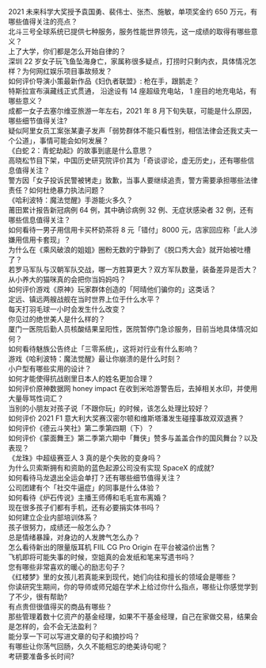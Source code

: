 2021 未来科学大奖授予袁国勇、裴伟士、张杰、施敏，单项奖金约 650 万元，有哪些值得关注的亮点？  
北斗三号全球系统已提供七种服务，服务性能世界领先，这一成绩的取得有哪些意义？  
上了大学，你们都是怎么开始自律的？  
深圳 22 岁女子玩飞鱼坠海身亡，家属称很多疑点，打捞时只剩内衣，具体情况怎样？为何网红娱乐项目事故频发？  
如何评价导演小策最新作品《妇仇者联盟》: 枪在手，跟鹅走？  
特斯拉宣布滇藏线正式贯通， 沿途设有 14 座超级充电站， 1 座目的地充电站，有哪些意义？  
成都一女子去塞尔维亚旅游一年左右，2021 年 8 月下旬失联，可能是什么原因，哪些细节值得关注?  
疑似阿里女员工案张某妻子发声「弱势群体不能只看性别，相信法律会还我丈夫一个公道」，事情可能会如何发展？  
《白蛇 2：青蛇劫起》的故事到底是什么意思？  
高晓松节目下架，中国历史研究院评价其为「奇谈谬论，虚无历史」，还有哪些信息值得关注？  
警方因「女子投诉民警被铐走」致歉，当事人要继续追责，警方需要承担哪些法律责任？如何杜绝暴力执法问题？  
《哈利波特：魔法觉醒》手游能火多久？  
莆田累计报告新冠病例 64 例，其中确诊病例 32 例、无症状感染者 32 例，还有哪些信息值得关注？  
如何看待一男子用信用卡买杯奶茶将 8 元「错付」8000 元，店家回应称「此人涉嫌用信用卡套现」？  
为什么在《乘风破浪的姐姐》圈粉无数的宁静到了《脱口秀大会》就开始被吐槽了？  
若罗马军队与汉朝军队交战，哪一方胜算更大？双方军队数量，装备差异是否大？  
从小养大的猫咪真的会把你当妈妈吗？  
如何评价游戏《原神》玩家群体创造的「阿晴他们骗你的」这类话？  
定远、镇远两艘战舰在当时世界上位于什么水平？  
每天打羽毛球一小时会发生什么改变？  
你见过的绝世美人是什么样的？  
厦门一医院后勤人员核酸结果呈阳性，医院暂停门急诊服务，目前当地具体情况如何？  
如何看待魅族公告终止「三零系统」，这将对行业有什么影响？  
游戏《哈利波特：魔法觉醒》最让你崩溃的是什么时刻？  
小户型有哪些实用的设计？  
如何才能使得抗战剧里日本人的姓名更加合理？  
如何评价原神数据网 honey impact 在收到米哈游警告后，去掉相关水印，并使用大量辱骂性词汇？  
当别的小朋友对孩子说「不跟你玩」的时候，该怎么处理比较好？  
如何评价 2021 F1 意大利大奖赛汉密尔顿和维斯塔潘发生碰撞事故双双退赛？  
如何评价《德云斗笑社》第二季第四期（下）？  
如何评价《蒙面舞王》第二季第六期中「舞侠」赞多与盖盖合作的国风舞台？以及表现？  
《龙珠》中超级赛亚人 3 真的是个失败的变身吗？  
为什么贝索斯拥有和资助的蓝色起源公司没有实现 SpaceX 的成就?  
如何看待马龙退出全运会单打？还有哪些细节值得关注？  
公司团建有个「社交牛逼症」的同事是什么体验？  
如何看待《炉石传说》主播王师傅和毛毛宣布离婚？  
现在很多孩子们都有手机，还有必要捐实体书吗？  
如何建立企业内部培训体系？  
孩子很努力，成绩还一般怎么办？  
总是情绪暴躁，对身边的人发脾气怎么办？  
怎么看待新出的限量版耳机 FIIL CG Pro Origin 在平台被溢价出售？  
飞机即将可能失事的时候，空姐真的会发纸和笔来写遗书吗？  
您有哪些非常喜欢的暖心的励志句子？  
《红楼梦》里的女孩儿若真能来到现代，她们向往和擅长的领域会是哪些？  
你读研究生期间，你的导师或师兄姐在学术上给过你什么指点，哪些让你感觉学到了不少，很有帮助?  
有点贵但很值得买的商品有哪些？  
那些管理着数十亿资产的基金经理，如果不干基金经理，自己在家做交易，结果会是怎样的，会不会无法盈利？  
能分享一下可以写进文章的句子和摘抄吗？  
有哪些让你荡气回肠，久久不能相忘的绝美诗句呢？  
考研要准备多长时间?  
